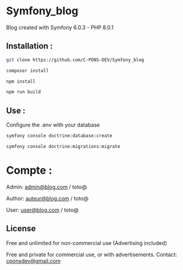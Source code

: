 # Symfony_blog

Blog created with Symfony 6.0.3 - PHP 8.0.1

## Installation :

```bash
git clone https://github.com/C-PONS-DEV/Symfony_blog
```

```bash
composer install
```

```bash
npm install
```

```bash
npm run build
```

## Use :

Configure the .env with your database

```bash
symfony console doctrine:database:create
```

```bash
symfony console doctrine:migrations:migrate
```

# Compte :

Admin: admin@blog.com / toto@

Author: auteur@blog.com / toto@

User: user@blog.com / toto@

## License

Free and unlimited for non-commercial use (Advertising included)

Free and private for commercial use, or with advertisements. Contact: cponsdev@gmail.com